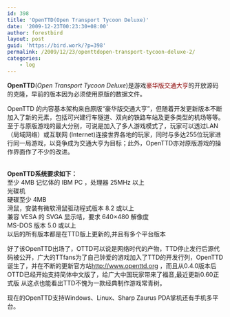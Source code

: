 ```yaml
---
id: 398
title: 'OpenTTD(Open Transport Tycoon Deluxe)'
date: '2009-12-23T00:23:30+08:00'
author: forestbird
layout: post
guid: 'https://bird.work/?p=398'
permalink: /2009/12/23/openttdopen-transport-tycoon-deluxe-2/
categories:
    - log
---
```


 <span style="font-size: 14px; ">**OpenTTD**(*Open Transport Tycoon Deluxe*)</span>是游戏<span style="color: rgb(139, 0, 0); ">豪华版交通大亨</span>的开放源码的克隆，早前的版本因为必须使用原版的数据文件。

 <span style="font-size: 14px; ">OpenTTD 的内容基本架构来自原版“豪华版交通大亨”，但随着开发更新版本不断加入了新的元素，包括可兴建行车隧道、双向的铁路车站及更多类型的机场等等。至于与原版游戏的最大分别，可说是加入了多人游戏模式了，玩家可以透过LAN（局域网络）或互联网 (Internet)连接世界各地的玩家，同时与多达255位玩家进行同一局游戏，以竞争成为交通大亨为目标；此外，OpenTTD亦对原版游戏的操作界面作了不少的改进。</span>

<a name="entrymore" style="text-decoration: none; color: rgb(112, 189, 205); border-top-style: none; border-right-style: none; border-bottom-style: none; border-left-style: none; border-width: initial; border-color: initial; "></a>  
 <span style="font-size: 14px; ">**OpenTTD系统要求如下：**</span>  
 <span style="font-size: 14px; ">至少 4MB 记忆体的 IBM PC ，处理器 25MHz 以上</span>   
 <span style="font-size: 14px; ">光碟机</span>   
 <span style="font-size: 14px; ">硬碟至少 4MB </span>  
 <span style="font-size: 14px; ">滑鼠，安装有微软滑鼠驱动程式版本 8.2 或以上</span>   
 <span style="font-size: 14px; ">兼容 VESA 的 SVGA 显示咭，要求 640×480 解像度</span>   
 <span style="font-size: 14px; ">MS-DOS 版本 5.0 或以上</span>   
 <span style="font-size: 14px; ">以后的所有版本都是在TTD版上更新的,并且有多个平台版本</span>

<span style="font-size: 14px; ">好了该OpenTTD出场了，OTTD可以说是网络时代的产物，TTD停止发行后源代码被公开，广大的TTfans为了自己钟爱的游戏加入了TTD的开发行列，OpenTTD诞生了，并在不断的更新官方站<span style="color: rgb(255, 20, 147); ">http://www.openttd.org</span> ，而且从0.4.0版本后OTTD已经开始支持简体中文版了，给广大中国玩家带来了福音,最近更新0.60正式版 从这点也能看出TTD不愧为一款经典制作游戏常青树。</span>

<span style="font-size: 14px; ">现在的OpenTTD支持Windows、Linux、Sharp Zaurus PDA掌机还有手机多平台。</span>

<font class="Apple-style-span" color="#FF0000" size="4"><span class="Apple-style-span" style="font-size: 14px;">  
</span></font>